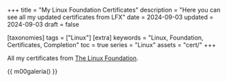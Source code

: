+++
title = "My Linux Foundation Certificates"
description = "Here you can see all my updated certificates from LFX"
date = 2024-09-03
updated = 2024-09-03
draft = false

[taxonomies]
tags = ["Linux"]
[extra]
keywords = "Linux, Foundation, Certificates, Completion"
toc = true
series = "Linux"
assets = "cert/"
+++

All my certificates from [The Linux Foundation](https://trainingportal.linuxfoundation.org/).

{{ m00galeria() }}

